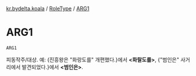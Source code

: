 [kr.bydelta.koala](../index.md) / [RoleType](index.md) / [ARG1](./-a-r-g1.md)

# ARG1

`ARG1`

피동작주/대상. 예: {진흥왕은 "화랑도를" 개편했다.}에서 **&lt;화랄도를&gt;**, {"범인은" 사거리에서 발견되었다.}에서 **&lt;범인은&gt;**.

